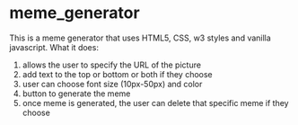 # meme_generator
This is a meme generator that uses HTML5, CSS, w3 styles and vanilla javascript.
What it does:
  1. allows the user to specify the URL of the picture
  2. add text to the top or bottom or both if they choose
  3. user can choose font size (10px-50px) and color
  4. button to generate the meme
  5. once meme is generated, the user can delete that specific meme if they choose

